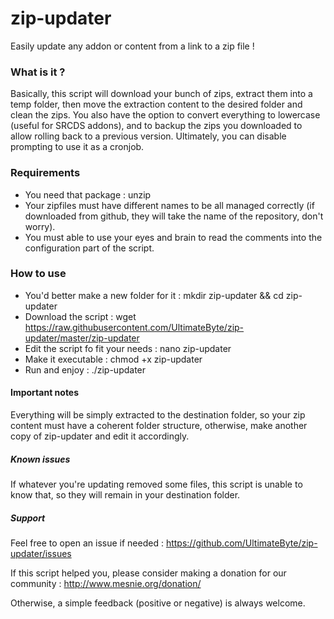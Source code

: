 # zip-updater
Easily update any addon or content from a link to a zip file !

### What is it ? ###
Basically, this script will download your bunch of zips, extract them into a temp folder, then move the extraction content to the desired folder and clean the zips. You also have the option to convert everything to lowercase (useful for SRCDS addons), and to backup the zips you downloaded to allow rolling back to a previous version. Ultimately, you can disable prompting to use it as a cronjob.

### Requirements ###
- You need that package : unzip 
- Your zipfiles must have different names to be all managed correctly (if downloaded from github, they will take the name of the repository, don't worry).
- You must able to use your eyes and brain to read the comments into the configuration part of the script.

### How to use ###
- You'd better make a new folder for it : mkdir zip-updater && cd zip-updater
- Download the script : wget https://raw.githubusercontent.com/UltimateByte/zip-updater/master/zip-updater
- Edit the script fo fit your needs : nano zip-updater
- Make it executable : chmod +x zip-updater
- Run and enjoy : ./zip-updater

#### Important notes ####
Everything will be simply extracted to the destination folder, so your zip content must have a coherent folder structure, otherwise, make another copy of zip-updater and edit it accordingly.

##### Known issues #####
If whatever you're updating removed some files, this script is unable to know that, so they will remain in your destination folder. 

##### Support #####

Feel free to open an issue if needed : https://github.com/UltimateByte/zip-updater/issues

If this script helped you, please consider making a donation for our community : http://www.mesnie.org/donation/

Otherwise, a simple feedback (positive or negative) is always welcome. 

